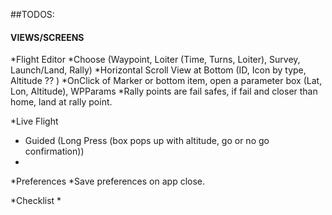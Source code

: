 ##TODOS:

#### VIEWS/SCREENS

*Flight Editor
  *Choose (Waypoint, Loiter (Time, Turns, Loiter), Survey, Launch/Land, Rally)
  *Horizontal Scroll View at Bottom (ID, Icon by type, Altitude ?? )
  *OnClick of Marker or bottom item, open a parameter box (Lat, Lon, Altitude), WPParams
  *Rally points are fail safes, if fail and closer than home, land at rally point.

*Live Flight
  * Guided (Long Press (box pops up with altitude, go or no go confirmation))
  *

*Preferences
  *Save preferences on app close.

*Checklist
  *
